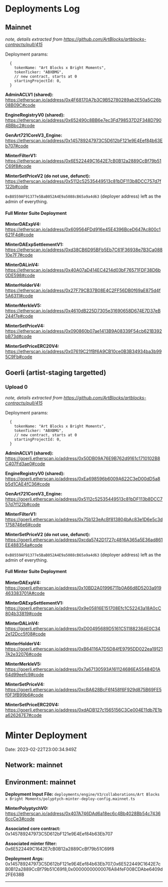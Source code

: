# Deployments Log


## Mainnet

*note, details extracted from https://github.com/ArtBlocks/artblocks-contracts/pull/415*

Deployment params:

```
  {
    tokenName: "Art Blocks x Bright Moments",
    tokenTicker: "ABXBMG",
    // new contract, starts at 0
    startingProjectId: 0,
  }
```

**AdminACLV1 (shared):** https://etherscan.io/address/0x4F68170A7b3C9B52780289ab2E50a5C26b08B09C#code

**EngineRegistryV0 (shared):** https://etherscan.io/address/0x652490c8BB6e7ec3Fd798537D2F348D7904BBbc2#code

**GenArt721CoreV3_Engine:** https://etherscan.io/address/0x145789247973C5D612bF121e9E4Eef84b63Eb707#code

**MinterFilterV1:** https://etherscan.io/address/0x6E522449C1642E7cB0B12a2889CcBf79b51C69f8#code

**MinterSetPriceV2 (do not use, defunct):** https://etherscan.io/address/0x5112c52535449513c81bDF113b8DCC757d7f122b#code

`0xB8559AF91377e5BaB052A4E9a5088cB65a9a4d63` (deployer address) left as the admin of everything.

#### Full Minter Suite Deployment

**MinterDAExpV4:**
https://etherscan.io/address/0x609564FDd916e45E4396BceD647Ac800c1621F4d#code

**MinterDAExpSettlementV1:**
https://etherscan.io/address/0xd38CB6D95BFb5Eb7C61F36938e7B3Ca08810e7F7#code

**MinterDALinV4:**
https://etherscan.io/address/0x40A07aD414EC4214d03bF76571FDF38D6b0DE598#code

**MinterHolderV4:**
https://etherscan.io/address/0x27F79CB37B08E4C2FF56DB0f69aE875d4f5A6311#code

**MinterMerkleV5:**
https://etherscan.io/address/0x4610dB225D7305e31690658D674E7D37eB244f7e#code

**MinterSetPriceV4:**
https://etherscan.io/address/0x090860b07ae1413B9A08339F54cb621B392bB73d#code

**MinterSetPriceERC20V4:**
https://etherscan.io/address/0x07619C21fBf6A9CB10ce0B3B34934ba3b995C9Fb#code


## Goerli (artist-staging targetted)

### Upload 0

*note, details extracted from https://github.com/ArtBlocks/artblocks-contracts/pull/415*

Deployment params:

```
  {
    tokenName: "Art Blocks x Bright Moments",
    tokenTicker: "ABXBMG",
    // new contract, starts at 0
    startingProjectId: 0,
  }
```

**AdminACLV1 (shared):** https://goerli.etherscan.io/address/0x50DB09A76E9B762d9161c1710102B8C407Fd3ae0#code

**EngineRegistryV0 (shared):** https://goerli.etherscan.io/address/0xEa698596b6009A622C3eD00dD5a8b5d1CAE4fC36#code

**GenArt721CoreV3_Engine:** https://goerli.etherscan.io/address/0x5112c52535449513c81bDF113b8DCC757d7f122b#code

**MinterFilterV1:** https://goerli.etherscan.io/address/0x75b123eAcBf813804bAc83e1D6e5c3d1758746e6#code

**MinterSetPriceV2 (do not use, defunct):** https://goerli.etherscan.io/address/0xcda5742D1727c4816A365a5E36ad861EE488354a#code

`0xB8559AF91377e5BaB052A4E9a5088cB65a9a4d63` (deployer address) left as the admin of everything.

#### Full Minter Suite Deployment

**MinterDAExpV4:**
https://goerli.etherscan.io/address/0x10BD2A01996711b0A66d8D5203a919463383701A#code

**MinterDAExpSettlementV1:**
https://goerli.etherscan.io/address/0x9e05816E151708Efc1C52243a18A0cC804b33819#code

**MinterDALinV4:**
https://goerli.etherscan.io/address/0xD00495689D5161C511882364E0C342e12Dcc5f08#code

**MinterHolderV4:**
https://goerli.etherscan.io/address/0xB64116A7D5D84fE9795DD022ea191217A2e32076#code

**MinterMerkleV5:**
https://goerli.etherscan.io/address/0x7a67130593A161124686EA55484D1A64d99eefc9#code

**MinterSetPriceV4:**
https://goerli.etherscan.io/address/0xcBA628BcF6f458f6F929d875B69FE5f0F3fB99b6#code

**MinterSetPriceERC20V4:**
https://goerli.etherscan.io/address/0xdADB127c1565156C3Ce004E11db7E1ba626267E7#code

# Minter Deployment

Date: 2023-02-22T23:00:34.949Z

## **Network:** mainnet

## **Environment:** mainnet

**Deployment Input File:** `deployments/engine/V3/collaborations/Art Blocks x Bright Moments/polyptych-minter-deploy-config.mainnet.ts`

**MinterPolyptychV0:** https://etherscan.io/address/0x407A746DAd6a18ec6c4Bb4028Bb54c74366ccCe3#code

**Associated core contract:** 0x145789247973C5D612bF121e9E4Eef84b63Eb707

**Associated minter filter:** 0x6E522449C1642E7cB0B12a2889CcBf79b51C69f8

**Deployment Args:** 0x145789247973C5D612bF121e9E4Eef84b63Eb707,0x6E522449C1642E7cB0B12a2889CcBf79b51C69f8,0x00000000000076A84feF008CDAbe6409d2FE638B

---

